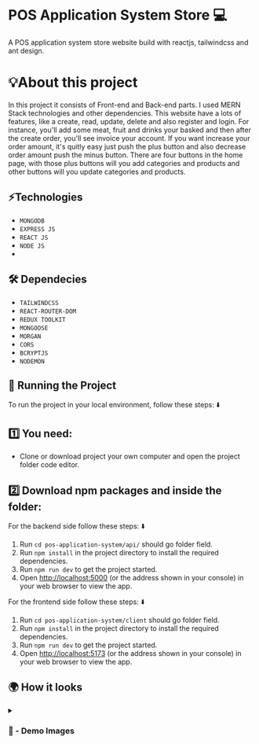 # POS Application System Store 💻
A POS application system store website build with reactjs, tailwindcss and ant design.

# 💡About this project 
In this project it consists of Front-end and Back-end parts. I used MERN Stack technologies and other dependencies. This website have a lots of features, like a create, read, update, delete and also register and login. For instance, you'll add some meat, fruit and drinks your basked and then after the create order, you'll see invoice your account. If you want increase your order amount, it's quitly easy just push the plus button and also decrease order amount push the minus button. There are four buttons in the home page, with those plus buttons will you add categories and products and other buttons will you update categories and products.


## ⚡Technologies
* `MONGODB`
* `EXPRESS JS`
* `REACT JS`
* `NODE JS`
* 
## 🛠 Dependecies
* `TAILWINDCSS`
* `REACT-ROUTER-DOM`
* `REDUX TOOLKIT`
* `MONGOOSE`
* `MORGAN`
* `CORS`
* `BCRYPTJS`
* `NODEMON`

## 🚦 Running the Project

To run the project in your local environment, follow these steps: ⬇️

## 1️⃣ You need: 

- Clone or download project your own computer and open the project folder code editor.

## 2️⃣ Download npm packages and inside the folder:

For the backend side follow these steps: ⬇️

1. Run `cd pos-application-system/api/` should go folder field.
2. Run `npm install` in the project directory to install the required dependencies.
3. Run `npm run dev` to get the project started.
4. Open [http://localhost:5000](http://localhost:5000) (or the address shown in your console) in your web browser to view the app.

For the frontend side follow these steps: ⬇️

1. Run `cd pos-application-system/client` should go folder field.
2. Run `npm install` in the project directory to install the required dependencies.
3. Run `npm run dev` to get the project started.
4. Open [http://localhost:5173](http://localhost:5173) (or the address shown in your console) in your web browser to view the app.


## 🌍 How it looks

<details>
<summary><h3> 📸 - Demo Images </h3></summary>

<img src='https://github.com/user-attachments/assets/4b737342-a4df-490c-af09-6762bd15a4b4' width="100%"/>

#

<img src='https://github.com/user-attachments/assets/1b7aa461-abd2-442b-a771-70e79067039c' width="100%"/>

#

<img src='https://github.com/user-attachments/assets/66ca14f1-e60d-4f84-b634-01287610f970' width="100%"/>

#

<img src='https://github.com/user-attachments/assets/b27f50d2-737e-4c09-84fe-61a905db2142' width="100%"/>

#

<img src='https://github.com/user-attachments/assets/25b67856-e070-40e2-b0eb-006748ce9b03' width="100%"/>

#

<img src='https://github.com/user-attachments/assets/7e1aeb70-5577-4e19-92bb-e6c1a82605a0' width="100%"/>

#

<img src='https://github.com/user-attachments/assets/4350e2ed-5da9-412d-ae02-5cdf538c54d3' width="100%"/>

</details>
